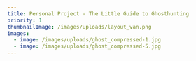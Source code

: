 ```yaml
---
title: Personal Project - The Little Guide to Ghosthunting
priority: 1
thumbnailImage: /images/uploads/layout_van.png
images:
  - image: /images/uploads/ghost_compressed-1.jpg
  - image: /images/uploads/ghost_compressed-5.jpg
---
```

